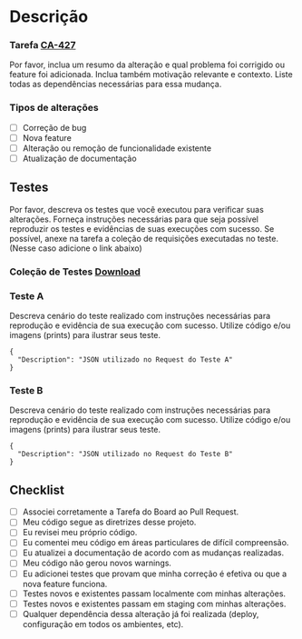 # Descrição

### Tarefa [CA-427](https://mundipagg.atlassian.net/secure/RapidBoard.jspa?rapidView=76&projectKey=CA&modal=detail&selectedIssue=CA-427) 

Por favor, inclua um resumo da alteração e qual problema foi corrigido ou feature foi adicionada. Inclua também motivação relevante e contexto. Liste todas as dependências necessárias para essa mudança.

### Tipos de alterações

- [ ] Correção de bug 
- [ ] Nova feature 
- [ ] Alteração ou remoção de funcionalidade existente
- [ ] Atualização de documentação

## Testes

Por favor, descreva os testes que você executou para verificar suas alterações. Forneça instruções necessárias para que seja possível reproduzir os testes e evidências de suas execuções com sucesso.
Se possível, anexe na tarefa a coleção de requisições executadas no teste. (Nesse caso adicione o link abaixo)

### Coleção de Testes [Download](https://www.getpostman.com/collections/83ff1739e979805b1ff6)

### Teste A

Descreva cenário do teste realizado com instruções necessárias para reprodução e evidência de sua execução com sucesso.
Utilize código e/ou imagens (prints) para ilustrar seus teste.

```
{
  "Description": "JSON utilizado no Request do Teste A"
}
```

### Teste B

Descreva cenário do teste realizado com instruções necessárias para reprodução e evidência de sua execução com sucesso.
Utilize código e/ou imagens (prints) para ilustrar seus teste.

```
{
  "Description": "JSON utilizado no Request do Teste B"
}
```

## Checklist

- [ ] Associei corretamente a Tarefa do Board ao Pull Request.
- [ ] Meu código segue as diretrizes desse projeto.
- [ ] Eu revisei meu próprio código.
- [ ] Eu comentei meu código em áreas particulares de difícil compreensão.
- [ ] Eu atualizei a documentação de acordo com as mudanças realizadas.
- [ ] Meu código não gerou novos warnings.
- [ ] Eu adicionei testes que provam que minha correção é efetiva ou que a nova feature funciona.
- [ ] Testes novos e existentes passam localmente com minhas alterações. 
- [ ] Testes novos e existentes passam em staging com minhas alterações. 
- [ ] Qualquer dependência dessa alteração já foi realizada (deploy, configuração em todos os ambientes, etc).
